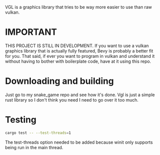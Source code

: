 VGL is a graphics library that tries to be way more easier to use than raw vulkan. 

# IMPORTANT

THIS PROJECT IS STILL IN DEVELOPMENT. If you want to use a vulkan graphics library that is actually fully featured, Bevy is probably a better fit for you. That said, if ever you want to program in vulkan and understand it without having to bother with boilerplate code, have at it using this repo.  

# Downloading and building

Just go to my snake_game repo and see how it's done. Vgl is just a simple rust library so I don't think you need I need to go over it too much.

# Testing

```bash
cargo test -- --test-threads=1
```

The test-threads option needed to be added because winit only supports being run in the main thread. 

